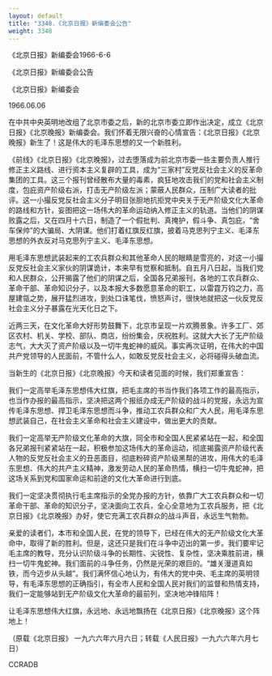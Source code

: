 ```yaml
---
layout: default
title: "3348.《北京日报》新编委会公告"
weight: 3348
---
```


《北京日报》新编委会1966-6-6

《北京日报》新编委会公告

《北京日报》新编委会

1966.06.06

在中共中央英明地改组了北京市委之后，新的北京市委立即作出决定，成立《北京日报》《北京晚报》新编委会。我们怀着无限兴奋的心情宣告：《北京日报》《北京晚报》新生了！这是伟大的毛泽东思想的又一个新胜利。

《前线》《北京日报》《北京晚报》，过去堕落成为前北京市委一些主要负责人推行修正主义路线、进行资本主义复辟的工具，成为“三家村”反党反社会主义的反革命集团的工具。这三个报刊曾经散布大量的毒素，疯狂地攻击我们的党和社会主义制度，包庇资产阶级右派，打击无产阶级左派；蒙蔽人民群众，压制广大读者的批评。这一小撮反党反社会主义分子明目张胆地抗拒党中央关于无产阶级文化大革命的路线和方针，妄图把这一场伟大的革命运动纳入修正主义的轨道。当他们的阴谋败露之后，又在四月十六日，制造了一个假批判、真掩护，假斗争、真包庇，“舍车保帅”的大骗局、大阴谋。他们打着红旗反红旗，披着马克思列宁主义、毛泽东思想的外衣反对马克思列宁主义、毛泽东思想。

用毛泽东思想武装起来的工农兵群众和其他革命人民的眼睛是雪亮的，对这一小撮反党反社会主义家伙的阴谋诡计，本来早有觉察和抵制。自五月八日起，当我们党和人民群众，公开揭露了他们的阴谋之后，全国各兄弟报刊，各地的工农兵群众、革命干部、革命知识分子，以及本报大多数愿意革命的职工，以雷霆万钧之力，高屋建瓴之势，展开猛烈进攻，到处口诛笔伐，愤怒声讨，很快地就把这一伙反党反社会主义分子暴露在光天化日之下。

近两三天，在文化革命大好形势鼓舞下，北京市呈现一片欢腾景象。许多工厂、郊区农村、机关、学校、部队、商店，纷纷集会，庆祝胜利。这就大大长了无产阶级志气，大大灭了资产阶级以及一切牛鬼蛇神的威风。事实再次证明，在伟大的中国共产党领导的人民面前，不管什么人，如敢反党反社会主义，必将碰得头破血流。

当新生的《北京日报》《北京晚报》今天和读者见面的时候，我们郑重宣告：

我们一定高举毛泽东思想伟大红旗，把毛主席的书当作我们各项工作的最高指示，也当作办报的最高指示，坚决把这两个报纸办成无产阶级的战斗的党报，永远为宣传毛泽东思想、捍卫毛泽东思想而斗争，推动工农兵群众和广大人民，用毛泽东思想武装自己，在社会主义革命和社会主义建设中，做出更大的贡献。

我们一定高举无产阶级文化革命的大旗，同全市和全国人民紧紧站在一起，和全国各兄弟报刊紧紧站在一起，积极参加这场伟大的革命运动，彻底揭露资产阶级代表人物的反党反社会主义的丑恶面目，彻底粉碎资产阶级黑帮的进攻，用伟大的毛泽东思想、伟大的共产主义精神，激发劳动人民的革命热情，横扫一切牛鬼蛇神，把这场关系到党和国家命运和前途的文化大革命进行到底。

我们一定坚决贯彻执行毛主席指示的全党办报的方针，依靠广大工农兵群众和一切革命干部、革命的知识分子，坚决面向工农兵，全心全意地为工农兵服务，把《北京日报》《北京晚报》办好，使它充满工农兵群众的战斗声音，永远生气勃勃。

亲爱的读者们，本市和全国人民，在党的领导下，已经在伟大的无产阶级文化大革命中，取得了新的胜利。但是，这还只是我们在斗争中迈出的第一步。我们要牢记毛主席的教导，充分认识阶级斗争的长期性、尖锐性、复杂性，坚决乘胜前进，横扫一切牛鬼蛇神。我们面前的斗争任务，仍然是光荣的艰巨的。“雄关漫道真如铁，而今迈步从头越”。我们满怀信心地认为，有伟大的党中央、毛主席的英明领导，有毛泽东思想的正确指引，有全市人民和全国人民对我们的监督和热情支持，我们一定能够站到无产阶级文化大革命的最前列，坚决地冲锋陷阵！

让毛泽东思想伟大红旗，永远地、永远地飘扬在《北京日报》《北京晚报》这个阵地上！

（原载《北京日报》 一九六六年六月六日；转载《人民日报》一九六六年六月七日）

CCRADB

